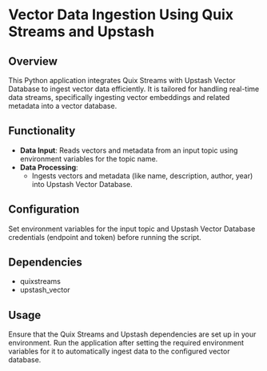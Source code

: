 # Vector Data Ingestion Using Quix Streams and Upstash

## Overview
This Python application integrates Quix Streams with Upstash Vector Database to ingest vector data efficiently. It is tailored for handling real-time data streams, specifically ingesting vector embeddings and related metadata into a vector database.

## Functionality
- **Data Input**: Reads vectors and metadata from an input topic using environment variables for the topic name.
- **Data Processing**:
  - Ingests vectors and metadata (like name, description, author, year) into Upstash Vector Database.

## Configuration
Set environment variables for the input topic and Upstash Vector Database credentials (endpoint and token) before running the script.

## Dependencies
- quixstreams
- upstash_vector

## Usage
Ensure that the Quix Streams and Upstash dependencies are set up in your environment. Run the application after setting the required environment variables for it to automatically ingest data to the configured vector database.

